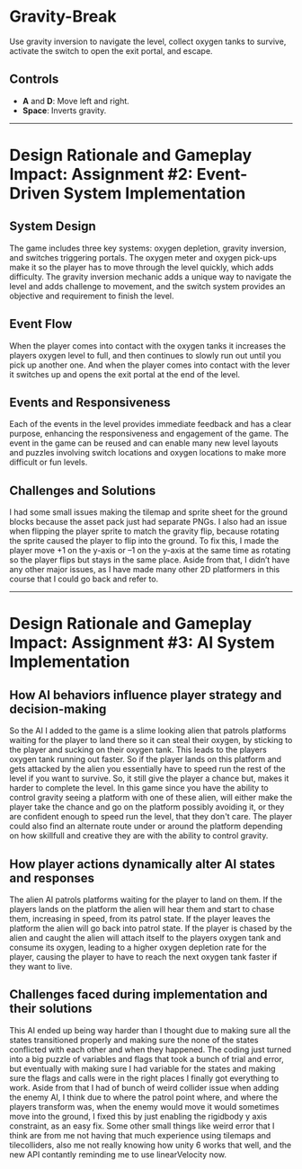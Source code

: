 # Gravity-Break
Use gravity inversion to navigate the level, collect oxygen tanks to survive, activate the switch to open the exit portal, and escape.
 
## Controls
- **A** and **D**: Move left and right.
- **Space**: Inverts gravity.

---

# Design Rationale and Gameplay Impact: Assignment #2: Event-Driven System Implementation

## System Design 
The game includes three key systems: oxygen depletion, gravity inversion, and switches triggering portals. The oxygen meter and oxygen pick-ups make it so the player has to move through the level quickly, which adds difficulty. The gravity inversion mechanic adds a unique way to navigate the level and adds challenge to movement, and the switch system provides an objective and requirement to finish the level.

## Event Flow
When the player comes into contact with the oxygen tanks it increases the players oxygen level to full, and then continues to slowly run out until you pick up another one. And when the player comes into contact with the lever it switches up and opens the exit portal at the end of the level.

## Events and Responsiveness
Each of the events in the level provides immediate feedback and has a clear purpose, enhancing the responsiveness and engagement of the game. The event in the game can be reused and can enable many new level layouts and puzzles involving switch locations and oxygen locations to make more difficult or fun levels.

## Challenges and Solutions
I had some small issues making the tilemap and sprite sheet for the ground blocks because the asset pack just had separate PNGs. I also had an issue when flipping the player sprite to match the gravity flip, because rotating the sprite caused the player to flip into the ground. To fix this, I made the player move +1 on the y-axis or –1 on the y-axis at the same time as rotating so the player flips but stays in the same place. Aside from that, I didn’t have any other major issues, as I have made many other 2D platformers in this course that I could go back and refer to.

---

# Design Rationale and Gameplay Impact: Assignment #3: AI System Implementation

## How AI behaviors influence player strategy and decision-making
So the AI I added to the game is a slime looking alien that patrols platforms waiting for the player to land there so it can steal their oxygen, by sticking to the player and sucking on their oxygen tank. This leads to the players oxygen tank running out faster. So if the player lands on this platform and gets attacked by the alien you essentially have to speed run the rest of the level if you want to survive. So, it still give the player a chance but, makes it harder to complete the level. In this game since you have the ability to control gravity seeing a platform with one of these alien, will either make the player take the chance and go on the platform possibly avoiding it, or they are confident enough to speed run the level, that they don't care. The player could also find an alternate route under or around the platform depending on how skillfull and creative they are with the ability to control gravity.

## How player actions dynamically alter AI states and responses
The alien AI patrols platforms waiting for the player to land on them. If the players lands on the platform the alien will hear them and start to chase them, increasing in speed, from its patrol state. If the player leaves the platform the alien will go back into patrol state. If the player is chased by the alien and caught the alien will attach itself to the players oxygen tank and consume its oxygen, leading to a higher oxygen depletion rate for the player, causing the player to have to reach the next oxygen tank faster if they want to live.

## Challenges faced during implementation and their solutions
This AI ended up being way harder than I thought due to making sure all the states transitioned properly and making sure the none of the states conflicted with each other and when they happened. The coding just turned into a big puzzle of variables and flags that took a bunch of trial and error, but eventually with making sure I had variable for the states and making sure the flags and calls were in the right places I finally got everything to work. Aside from that I had of bunch of weird collider issue when adding the enemy AI, I think due to where the patrol point where, and where the players transform was, when the enemy would move it would sometimes move into the ground, I fixed this by just enabling the rigidbody y axis constraint, as an easy fix. Some other small things like weird error that I think are from me not having that much experience using tilemaps and tilecolliders, also me not really knowing how unity 6 works that well, and the new API contantly reminding me to use linearVelocity now.
